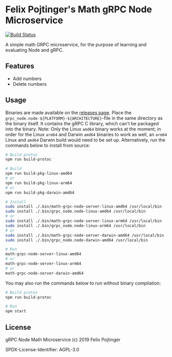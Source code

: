 # Felix Pojtinger's Math gRPC Node Microservice

[![Build Status](https://travis-ci.com/pojntfx/math-grpc-node.svg?branch=master)](https://travis-ci.com/pojntfx/math-grpc-node)

A simple math GRPC microservice, for the purpose of learning and evaluating Node and gRPC.

## Features

- Add numbers
- Delete numbers

## Usage

Binaries are made available on the [releases page](https://github.com/pojntfx/math-grpc-node/releases/latest). Place the `grpc_node.node-${PLATFORM}-${ARCHITECTURE}`-file in the same directory as the binary itself. It contains the gRPC C library, which can't be packaged into the binary. Note: Only the Linux `amd64` binary works at the moment; in order for the Linux `arm64` and Darwin `amd64` binaries to work as well, an `arm64` Linux and `amd64` Darwin build would need to be set up. Alternatively, run the commands below to install from source:

```bash
# Build protos
npm run build-protoc

# Build
npm run build-pkg-linux-amd64
# or
npm run build-pkg-linux-arm64
# or
npm run build-pkg-darwin-amd64

# Install
sudo install ./.bin/math-grpc-node-server-linux-amd64 /usr/local/bin
sudo install ./.bin/grpc_node.node-linux-amd64 /usr/local/bin
# or
sudo install ./.bin/math-grpc-node-server-linux-arm64 /usr/local/bin
sudo install ./.bin/grpc_node.node-linux-arm64 /usr/local/bin
# or
sudo install ./.bin/math-grpc-node-server-darwin-amd64 /usr/local/bin
sudo install ./.bin/grpc_node.node-darwin-amd64 /usr/local/bin

# Run
math-grpc-node-server-linux-amd64
# or
math-grpc-node-server-linux-arm64
# or
math-grpc-node-server-darwin-amd64
```

You may also run the commands below to run without binary compilation:

```bash
# Build protos
npm run build-protoc

# Run
npm start
```

## License

gRPC Node Math Microservice (c) 2019 Felix Pojtinger

SPDX-License-Identifier: AGPL-3.0
